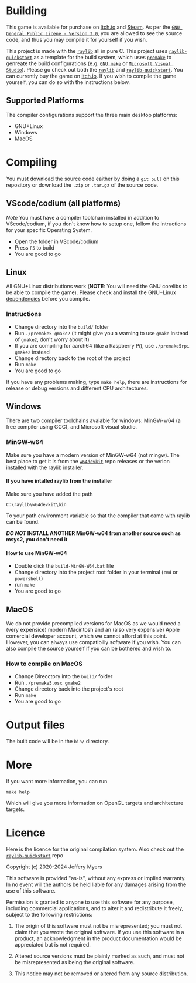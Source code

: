 # Building
This game is available for purchase on [Itch.io](https://itch.io) and [Steam](https://store.steampowered.com). As per the [`GNU General Public Licene - Version 3.0`](https://www.gnu.org/licenses/gpl-3.0.en.html), you are allowed to see the source code, and thus you may compile it for yourself if you wish.

This project is made with the [`raylib`](https://github.com/raysan5/raylib) all in pure C. This project uses [`raylib-quickstart`](https://github.com/raylib-extras/raylib-quickstart) as a template for the build system, which uses [`premake`](https://premake.github.io/) to genreate the build configurations (e.g. [`GNU make`](https://www.gnu.org/software/make/) or [`Microsoft Visual Studio`](https://visualstudio.microsoft.com/)). Please go check out both the [`raylib`](https://github.com/raysan5/raylib) and [`raylib-quickstart`](https://github.com/raylib-extras/raylib-quickstart). You can currently buy the game on [Itch.io](https://itch.io). If you wish to compile the game yourself, you can do so with the instructions below.

## Supported Platforms
The compiler configurations support the three main desktop platforms:
- GNU+Linux
- Windows
- MacOS

# Compiling
You must download the source code eaither by doing a `git pull` on this repository or download the `.zip` or `.tar.gz` of the source code.

## VScode/codium (all platforms)
*Note* You must have a compiler toolchain installed in addition to VScode/codium, if you don't know how to setup one, follow the intructions for your specific Operating System.

- Open the folder in VScode/codium
- Press `F5` to build
- You are good to go

## Linux
All GNU+Linux distributions work (**NOTE**: You will need the GNU corelibs to be able to compile the game).
Please check and install the GNU+Linux [dependencies](https://github.com/raysan5/raylib/wiki/Working-on-GNU-Linux#dependencies) before you compile.

### Instructions
- Change directory into the `build/` folder
- Run `./premake5 gmake2` (it might give you a warning to use `gmake` instead of `gmake2`, don't worry about it)
- If you are compiling for aarch64 (like a Raspberry Pi), use `./premake5rpi gmake2` instead
- Change directory back to the root of the project
- Run `make`
- You are good to go

If you have any problems making, type `make help`, there are instructions for release or debug versions and different CPU architectures.

## Windows
There are two compiler toolchains avaiable for windows: MinGW-w64 (a free compiler using GCC), and Microsoft visual studio.

### MinGW-w64
Make sure you have a modern version of MinGW-w64 (not mingw).
The best place to get it is from the [`w64devkit`](https://github.com/skeeto/w64devkit) repo releases or the verion installed with the raylib installer.

#### If you have intalled raylib from the installer
Make sure you have added the path

`C:\raylib\w64devkit\bin`

To your path environment variable so that the compiler that came with raylib can be found.

**_DO NOT_ INSTALL ANOTHER MinGW-w64 from another source such as msys2, you don't need it**

#### How to use MinGW-w64
- Double click the `build-MinGW-W64.bat` file
- Change directory into the project root folder in your terminal (`cmd` or `powershell`)
- run `make`
- You are good to go

## MacOS
We do not provide precompiled versions for MacOS as we would need a (very expensice) modern Macintosh and an (also very expensive) Apple comercial developer account, which we cannot afford at this point. However, you can always use compatibiliy software if you wish. You can also compile the source yourself if you can be bothered and wish to.

### How to compile on MacOS
- Change Direcctory into the `build/` folder
- Run `./premake5.osx gmake2`
- Change directory back into the project's root
- Run `make`
- You are good to go

# Output files
The built code will be in the `bin/` directory.

# More
If you want more information, you can run

`make help`

Which will give you more information on OpenGL targets and architecture targets.

# Licence
Here is the licence for the original compilation system. Also check out the [`raylib-quickstart`](https://github.com/raylib-extras/raylib-quickstart) repo

Copyright (c) 2020-2024 Jeffery Myers

This software is provided "as-is", without any express or implied warranty. In no event 
will the authors be held liable for any damages arising from the use of this software.

Permission is granted to anyone to use this software for any purpose, including commercial 
applications, and to alter it and redistribute it freely, subject to the following restrictions:

  1. The origin of this software must not be misrepresented; you must not claim that you 
  wrote the original software. If you use this software in a product, an acknowledgment 
  in the product documentation would be appreciated but is not required.

  2. Altered source versions must be plainly marked as such, and must not be misrepresented
  as being the original software.

  3. This notice may not be removed or altered from any source distribution.
